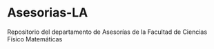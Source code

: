 # Asesorias-LA
Repositorio del departamento de Asesorías de la Facultad de Ciencias Físico Matemáticas 
